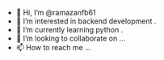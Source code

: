 - 👋 Hi, I’m @ramazanfb61
- 👀 I’m interested in backend development .
- 🌱 I’m currently learning python .
- 💞️ I’m looking to collaborate on ...
- 📫 How to reach me ...

<!---
ramazanfb61/ramazanfb61 is a ✨ special ✨ repository because its `README.md` (this file) appears on your GitHub profile.
You can click the Preview link to take a look at your changes.
--->
